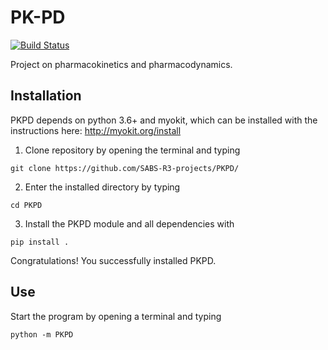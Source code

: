 # PK-PD
[![Build Status](https://travis-ci.org/SABS-R3-projects/PKPD.svg?branch=master)](https://travis-ci.org/SABS-R3-projects/PKPD)

Project on pharmacokinetics and pharmacodynamics.

## Installation

PKPD depends on python 3.6+ and myokit, which can be installed with the instructions here: http://myokit.org/install

1. Clone repository by opening the terminal and typing

```
git clone https://github.com/SABS-R3-projects/PKPD/
```
2. Enter the installed directory by typing
```
cd PKPD
```
3. Install the PKPD module and all dependencies with
```
pip install .
```

Congratulations! You successfully installed PKPD.

## Use

Start the program by opening a terminal and typing
```
python -m PKPD
```
